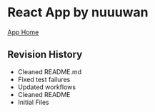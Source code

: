 # React App by nuuuwan

[App Home](https://nuuuwan.github.io/nuwan_org)

## Revision History
  * Cleaned README.md
  * Fixed test failures
  * Updated workflows
  * Cleaned README
  * Initial Files
